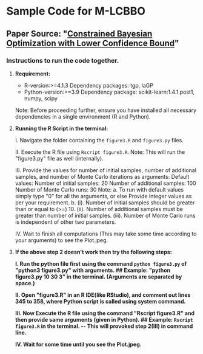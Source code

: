 # Sample Code for M-LCBBO

## Paper Source: "[Constrained Bayesian Optimization with Lower Confidence Bound](https://doi.org/10.1080/00401706.2024.2336535)"

### Instructions to run the code together.

1. <b>Requirement:</b>
    - R-version:>=4.1.3
        Dependency packages: tgp, laGP
    - Python-version:>=3.9
        Dependency package: scikit-learn:1.4.1.post1, numpy, scipy
 
    <t>Note: Before proceeding further, ensure you have installed all necessary dependencies in a single environment (R and Python).

2. <b>Running the R Script in the terminal:</b>

    I. Navigate the folder containing the `figure3.R` and `figure3.py` files.
    
    II. Execute the R file using `Rscript figure3.R`.
            Note: This will run the "figure3.py" file as well (internally).

    III. Provide the values for number of initial samples, number of additional samples, and number of Monte Carlo iterations as arguments:
            Default values: Number of initial samples: 20
                            Number of additional samples: 100
                            Number of Monte Carlo runs: 30
            Note: a. To run with default values simply type "0" for all the arguments, or else Provide integer values as per your requirement.
                  b. (i). Number of initial samples should be greater than or equal to (>=) 10.
                     (ii). Number of additional samples must be greater than number of initial samples.
                     (iii). Number of Monte Carlo runs is independent of other two parameters.

    IV. Wait to finish all computations (This may take some time according to your arguments) to see the Plot.jpeg.


3. <b>If the above step 2 doesn't work then try the following steps:<b>

    I. Run the python file first using the command `python figure3.py` of "python3 figure3.py" with arguments.
            ## Example:  "python figure3.py 10 30 3" in the terminal. (Arguments are separated by space.)

    II. Open "figure3.R" in an R IDE(like RStudio), and comment out lines 345 to 358, where Python script is called using system command.
    
    III. Now Execute the R file using the command "Rscript figure3.R" and then provide same arguments (given in Python).
            ## Example:  `Rscript figure3.R` in the terminal. 
                        -- This will provoked step 2(III) in command line.
    
    IV. Wait for some time until you see the Plot.jpeg.
